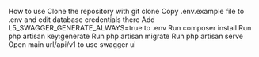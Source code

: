 How to use
Clone the repository with git clone
Copy .env.example file to .env and edit database credentials there
Add L5_SWAGGER_GENERATE_ALWAYS=true to .env
Run composer install
Run php artisan key:generate
Run php artisan migrate
Run php artisan serve
Open main url/api/v1 to use swagger ui
